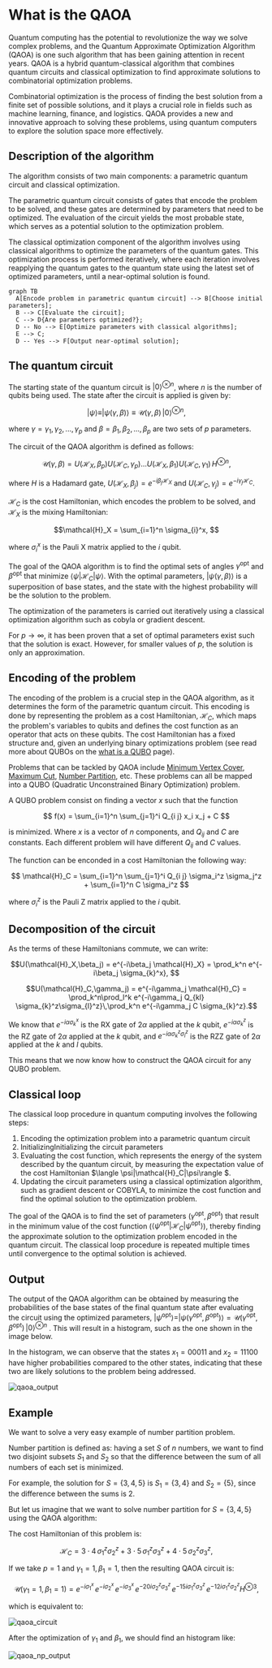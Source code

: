 # What is the QAOA

Quantum computing has the potential to revolutionize the way we solve complex problems, and the Quantum Approximate Optimization Algorithm (QAOA) is one such algorithm that has been gaining attention in recent years. QAOA is a hybrid quantum-classical algorithm that combines quantum circuits and classical optimization to find approximate solutions to combinatorial optimization problems.

Combinatorial optimization is the process of finding the best solution from a finite set of possible solutions, and it plays a crucial role in fields such as machine learning, finance, and logistics. QAOA provides a new and innovative approach to solving these problems, using quantum computers to explore the solution space more effectively.


## Description of the algorithm

The algorithm consists of two main components: a parametric quantum circuit and classical optimization.

The parametric quantum circuit consists of gates that encode the problem to be solved, and these gates are determined by parameters that need to be optimized. The evaluation of the circuit yields the most probable state, which serves as a potential solution to the optimization problem.

The classical optimization component of the algorithm involves using classical algorithms to optimize the parameters of the quantum gates. This optimization process is performed iteratively, where each iteration involves reapplying the quantum gates to the quantum state using the latest set of optimized parameters, until a near-optimal solution is found.


``` mermaid
graph TB
  A[Encode problem in parametric quantum circuit] --> B[Choose initial parameters];
  B --> C[Evaluate the circuit];
  C --> D{Are parameters optimized?};
  D -- No --> E[Optimize parameters with classical algorithms];
  E --> C;
  D -- Yes --> F[Output near-optimal solution];
```


## The quantum circuit

The starting state of the quantum circuit is $|0\rangle^{\otimes n}$, where $n$ is the number of qubits being used. The state after the circuit is applied is given by:

$$|\psi\rangle \equiv |\psi(\gamma,\beta)\rangle \equiv \mathcal{U}(\gamma,\beta)\,|0\rangle^{\otimes n},$$

where ${\gamma}={\gamma_1, \gamma_2, ..., \gamma_p}$ and ${\beta}={\beta_1, \beta_2, ..., \beta_p}$ are two sets of $p$ parameters.

The circuit of the QAOA algorithm is defined as follows:

$$\mathcal{U} (\gamma,\beta) = U(\mathcal{H}_X,\beta_p)U(\mathcal{H}_C,\gamma_p) ... U(\mathcal{H}_X,\beta_1)U(\mathcal{H}_C,\gamma_1) \, H^{\otimes n} ,$$

where $H$  is a Hadamard gate, $U(\mathcal{H}_X,\beta_j) = e^{-i\beta_j \mathcal{H}_X}$ and $U(\mathcal{H}_C,\gamma_j) = e^{-i\gamma_j \mathcal{H}_C}$.

$\mathcal{H}_C$ is the cost Hamiltonian, which encodes the problem to be solved, and $\mathcal{H}_X$ is the mixing Hamiltonian:

$$\mathcal{H}_X = \sum_{i=1}^n \sigma_{i}^x, $$

where $\sigma_{i}^x$ is the Pauli X matrix applied to the $i$ qubit.

The goal of the QAOA algorithm is to find the optimal sets of angles ${\gamma^{\text{opt}}}$ and ${\beta^{\text{opt}}}$ that minimize $\langle\psi|\mathcal{H}_C|\psi\rangle$. With the optimal parameters, $|\psi(\gamma,\beta)\rangle$ is a superposition of base states, and the state with the highest probability will be the solution to the problem.

The optimization of the parameters is carried out iteratively using a classical optimization algorithm such as cobyla or gradient descent.

For $p\to \infty$, it has been proven that a set of optimal parameters exist such that the solution is exact. However, for smaller values of $p$, the solution is only an approximation.

## Encoding of the problem

The encoding of the problem is a crucial step in the QAOA algorithm, as it determines the form of the parametric quantum circuit. This encoding is done by representing the problem as a cost Hamiltonian, $\mathcal{H}_C$, which maps the problem's variables to qubits and defines the cost function as an operator that acts on these qubits. The cost Hamiltonian has a fixed structure and, given an underlying binary optimizations problem (see read more about QUBOs on the [what is a QUBO](problems/what-is-a-qubo.md) page).

Problems that can be tackled by QAOA include [Minimum Vertex Cover](problems/minimum-vertex-cover.md), [Maximum Cut](problems/maximum-cut.md), [Number Partition](problems/number-partition.md), etc. These problems can all be mapped into a QUBO (Quadratic Unconstrained Binary Optimization) problem.

A QUBO problem consist on finding a vector $x$ such that the function

$$ f(x) = \sum_{i=1}^n \sum_{j=1}^i Q_{i j} x_i x_j + C $$

is minimized. 
Where $x$ is a vector of $n$ components, and $Q_{ij}$ and $C$ are constants. Each different problem will have different $Q_{ij}$ and $C$ values.

The function can be enconded in a cost Hamiltonian the following way:

$$ \mathcal{H}_C = \sum_{i=1}^n \sum_{j=1}^i Q_{i j} \sigma_i^z \sigma_j^z + \sum_{i=1}^n C \sigma_i^z $$

where $\sigma_i^z$ is the Pauli Z matrix applied to the $i$ qubit.

## Decomposition of the circuit 

As the terms of these Hamiltonians commute, we can write:

$$U(\mathcal{H}_X,\beta_j) = e^{-i\beta_j \mathcal{H}_X} = \prod_k^n e^{-i\beta_j \sigma_{k}^x}, $$

$$U(\mathcal{H}_C,\gamma_j) = e^{-i\gamma_j \mathcal{H}_C} = \prod_k^n\prod_l^k e^{-i\gamma_j Q_{kl} \sigma_{k}^z\sigma_{l}^z}\,\prod_k^n e^{-i\gamma_j C \sigma_{k}^z}.$$

We know that $e^{-i\alpha \sigma_{k}^x}$ is the RX gate of $2\alpha$ applied at the $k$ qubit, $e^{-i\alpha \sigma_{k}^z}$ is the RZ gate of $2\alpha$ applied at the $k$ qubit, and $e^{-i\alpha \sigma_{k}^z\sigma_{l}^z}$ is the RZZ gate of $2\alpha$ applied at the $k$ and $l$ qubits.

This means that we now know how to construct the QAOA circuit for any QUBO problem.

## Classical loop

The classical loop procedure in quantum computing involves the following steps:

1. Encoding the optimization problem into a parametric quantum circuit
2. InitializingInitializing the circuit parameters
3. Evaluating the cost function, which represents the energy of the system described by the quantum circuit, by measuring the expectation value of the cost Hamiltonian $\langle \psi|\mathcal{H}_C|\psi\rangle $.
4. Updating the circuit parameters using a classical optimization algorithm, such as gradient descent or COBYLA, to minimize the cost function and find the optimal solution to the optimization problem.

The goal of the QAOA is to find the set of parameters ($\gamma^\text{opt}, \beta^\text{opt}$) that result in the minimum value of the cost function ($\langle \psi^\text{opt} |\mathcal{H}_C|\psi^\text{opt}\rangle$), thereby finding the approximate solution to the optimization problem encoded in the quantum circuit. The classical loop procedure is repeated multiple times until convergence to the optimal solution is achieved.

## Output

The output of the QAOA algorithm can be obtained by measuring the probabilities of the base states of the final quantum state after evaluating the circuit using the optimized parameters, $|\psi^\text{opt}\rangle=|\psi(\gamma^\text{opt}, \beta^\text{opt})\rangle = \mathcal{U}(\gamma^\text{opt},\beta^\text{opt})\,|0\rangle^{\otimes n}$ . This will result in a histogram, such as the one shown in the image below.

In the histogram, we can observe that the states $x_1 = 00011$ and $x_2 = 11100$ have higher probabilities compared to the other states, indicating that these two are likely solutions to the problem being addressed.

![qaoa_output](/img/histogram.png)

## Example 

We want to solve a very easy example of number partition problem.

Number partition is defined as: having a set $S$ of $n$ numbers, we want to find two disjoint subsets $S_1$ and $S_2$ so that the difference between the sum of all numbers of each set is minimized. 

For example, the solution for $S=\{3,4,5\}$ is $S_1=\{3,4\}$ and $S_2=\{5\}$, since the difference between the sums is 2.

But let us imagine that we want to solve number partition for $S=\{3,4,5\}$ using the QAOA algorithm:

The cost Hamiltonian of this problem is:

$$\mathcal{H}_C = 3\cdot 4\, \sigma_{1}^z\sigma_{2}^z + 3\cdot 5\, \sigma_{1}^z\sigma_{3}^z + 4\cdot 5\, \sigma_{2}^z\sigma_{3}^z ,$$

If we take $p=1$ and $\gamma_1=1, \beta_1=1$, then the resulting QAOA circuit is:

$$\mathcal{U} (\gamma_1=1,\beta_1=1) = e^{-i\sigma_{1}^x}\,e^{-i\sigma_{2}^x}\,e^{-i\sigma_{3}^x}\,e^{-20i\sigma_{2}^z\sigma_{3}^z}\,e^{-15i\sigma_{1}^z\sigma_{3}^z}\,e^{-12i\sigma_{1}^z\sigma_{2}^z}H^{\otimes 3},$$

which is equivalent to:

![qaoa_circuit](/img/qaoa_circuit.png)

After the optimization of $\gamma_1$ and $\beta_1$, we should find an histogram like:

![qaoa_np_output](/img/histogram_np.png)
